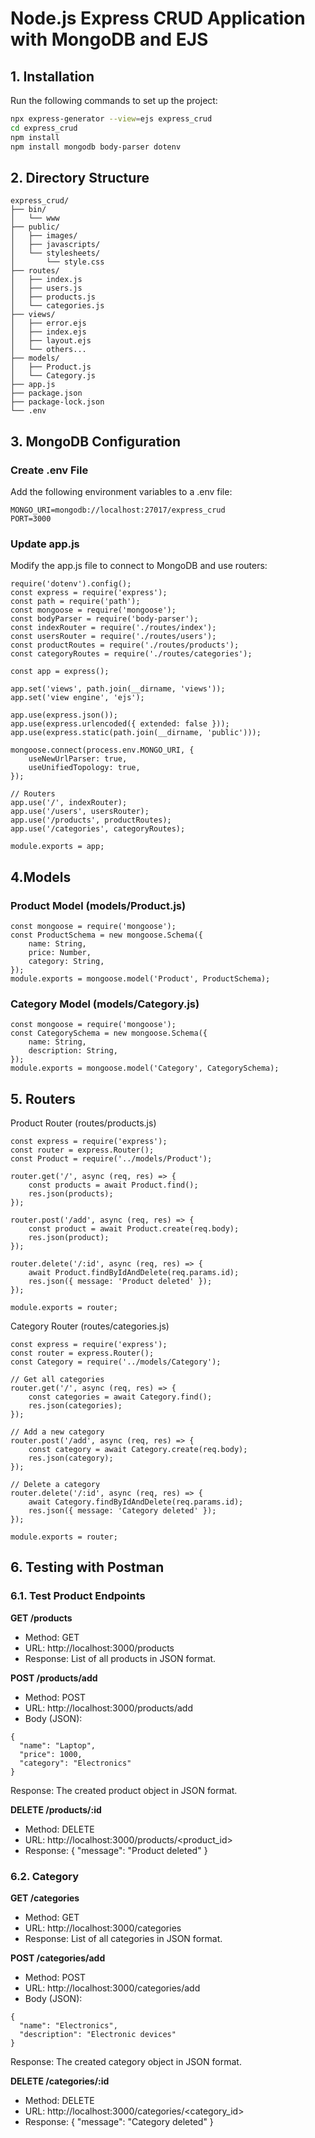 # Node.js Express CRUD Application with MongoDB and EJS

## 1. Installation

Run the following commands to set up the project:

```bash
npx express-generator --view=ejs express_crud
cd express_crud
npm install
npm install mongodb body-parser dotenv
```

## 2. Directory Structure

```
express_crud/
├── bin/
│   └── www
├── public/
│   ├── images/
│   ├── javascripts/
│   └── stylesheets/
│       └── style.css
├── routes/
│   ├── index.js
│   ├── users.js
│   ├── products.js
│   └── categories.js
├── views/
│   ├── error.ejs
│   ├── index.ejs
│   ├── layout.ejs
│   └── others...
├── models/
│   ├── Product.js
│   └── Category.js
├── app.js
├── package.json
├── package-lock.json
└── .env
```

## 3. MongoDB Configuration
### Create .env File

Add the following environment variables to a .env file:

```
MONGO_URI=mongodb://localhost:27017/express_crud
PORT=3000
```

### Update app.js
Modify the app.js file to connect to MongoDB and use routers:

```
require('dotenv').config();
const express = require('express');
const path = require('path');
const mongoose = require('mongoose');
const bodyParser = require('body-parser');
const indexRouter = require('./routes/index');
const usersRouter = require('./routes/users');
const productRoutes = require('./routes/products');
const categoryRoutes = require('./routes/categories');

const app = express();

app.set('views', path.join(__dirname, 'views'));
app.set('view engine', 'ejs');

app.use(express.json());
app.use(express.urlencoded({ extended: false }));
app.use(express.static(path.join(__dirname, 'public')));

mongoose.connect(process.env.MONGO_URI, {
    useNewUrlParser: true,
    useUnifiedTopology: true,
});

// Routers
app.use('/', indexRouter);
app.use('/users', usersRouter);
app.use('/products', productRoutes);
app.use('/categories', categoryRoutes);

module.exports = app;

```

## 4.Models

### Product Model (models/Product.js)

```
const mongoose = require('mongoose');
const ProductSchema = new mongoose.Schema({
    name: String,
    price: Number,
    category: String,
});
module.exports = mongoose.model('Product', ProductSchema);
```

### Category Model (models/Category.js)
```
const mongoose = require('mongoose');
const CategorySchema = new mongoose.Schema({
    name: String,
    description: String,
});
module.exports = mongoose.model('Category', CategorySchema);
```

## 5. Routers

Product Router (routes/products.js)

```
const express = require('express');
const router = express.Router();
const Product = require('../models/Product');

router.get('/', async (req, res) => {
    const products = await Product.find();
    res.json(products);
});

router.post('/add', async (req, res) => {
    const product = await Product.create(req.body);
    res.json(product);
});

router.delete('/:id', async (req, res) => {
    await Product.findByIdAndDelete(req.params.id);
    res.json({ message: 'Product deleted' });
});

module.exports = router;
```

Category Router (routes/categories.js)

```
const express = require('express');
const router = express.Router();
const Category = require('../models/Category');

// Get all categories
router.get('/', async (req, res) => {
    const categories = await Category.find();
    res.json(categories);
});

// Add a new category
router.post('/add', async (req, res) => {
    const category = await Category.create(req.body);
    res.json(category);
});

// Delete a category
router.delete('/:id', async (req, res) => {
    await Category.findByIdAndDelete(req.params.id);
    res.json({ message: 'Category deleted' });
});

module.exports = router;
```

## 6. Testing with Postman

### 6.1. Test Product Endpoints

**GET /products**

- Method: GET
- URL: http://localhost:3000/products
- Response: List of all products in JSON format.

**POST /products/add**

- Method: POST
- URL: http://localhost:3000/products/add
- Body (JSON):

```
{
  "name": "Laptop",
  "price": 1000,
  "category": "Electronics"
}
```

Response: The created product object in JSON format.

**DELETE /products/:id**

- Method: DELETE
- URL: http://localhost:3000/products/<product_id>
- Response: { "message": "Product deleted" }

### 6.2. Category

**GET /categories**

- Method: GET
- URL: http://localhost:3000/categories
- Response: List of all categories in JSON format.

**POST /categories/add**

- Method: POST
- URL: http://localhost:3000/categories/add
- Body (JSON):

```
{
  "name": "Electronics",
  "description": "Electronic devices"
}
```

Response: The created category object in JSON format.

**DELETE /categories/:id**

- Method: DELETE
- URL: http://localhost:3000/categories/<category_id>
- Response: { "message": "Category deleted" }
